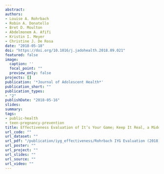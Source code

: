 ```yaml
---
abstract: 
authors:
- Louise A. Rohrbach
- Robin A. Donatello
- Bret D. Moulton
- Abdelmonem A. Afifi
- Kristin I. Meyer
- Christine J. De Rosa
date: "2018-05-18"
doi: "https://doi.org/10.1016/j.jadohealth.2018.09.021"
featured: false
image:
  caption: ''
  focal_point: ""
  preview_only: false
projects: []
publication: '*Journal of Adolescent Health*'
publication_short: ""
publication_types:
- "2"
publishDate: "2018-05-16"
slides: 
summary: 
tags:
- public-health
- teen-pregnancy-prevention
title: Effectiveness Evaluation of It’s Your Game; Keep It Real, a Middle School HIV/Sexually Transmitted Infection/Pregnancy Prevention Program
url_code: ""
url_dataset: ""
url_pdf: "/publication/iyg_effectiveness/Rohrbach IYG Evaluation (2018).pdf"
url_poster: ""
url_project: ""
url_slides: ""
url_source: ""
url_video: ""
---
```



